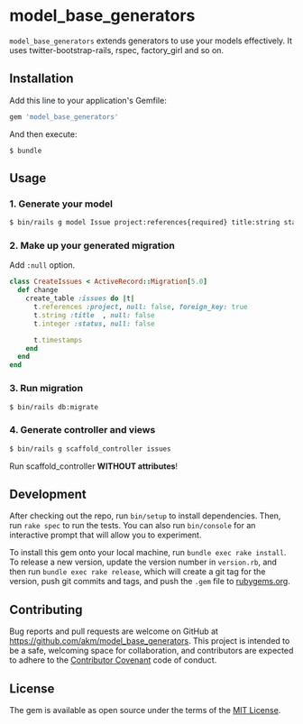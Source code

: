 # model_base_generators

`model_base_generators` extends generators to use your models effectively.
It uses twitter-bootstrap-rails, rspec, factory_girl and so on.


## Installation

Add this line to your application's Gemfile:

```ruby
gem 'model_base_generators'
```

And then execute:

    $ bundle

## Usage

### 1. Generate your model

```bash
$ bin/rails g model Issue project:references{required} title:string status:integer
```

### 2. Make up your generated migration

Add `:null` option.

```ruby
class CreateIssues < ActiveRecord::Migration[5.0]
  def change
    create_table :issues do |t|
      t.references :project, null: false, foreign_key: true
      t.string :title  , null: false
      t.integer :status, null: false

      t.timestamps
    end
  end
end
```

### 3. Run migration

```bash
$ bin/rails db:migrate
```

### 4. Generate controller and views

```bash
$ bin/rails g scaffold_controller issues
```

Run scaffold_controller **WITHOUT attributes**!



## Development

After checking out the repo, run `bin/setup` to install dependencies. Then, run `rake spec` to run the tests. You can also run `bin/console` for an interactive prompt that will allow you to experiment.

To install this gem onto your local machine, run `bundle exec rake install`. To release a new version, update the version number in `version.rb`, and then run `bundle exec rake release`, which will create a git tag for the version, push git commits and tags, and push the `.gem` file to [rubygems.org](https://rubygems.org).

## Contributing

Bug reports and pull requests are welcome on GitHub at https://github.com/akm/model_base_generators. This project is intended to be a safe, welcoming space for collaboration, and contributors are expected to adhere to the [Contributor Covenant](http://contributor-covenant.org) code of conduct.


## License

The gem is available as open source under the terms of the [MIT License](http://opensource.org/licenses/MIT).

